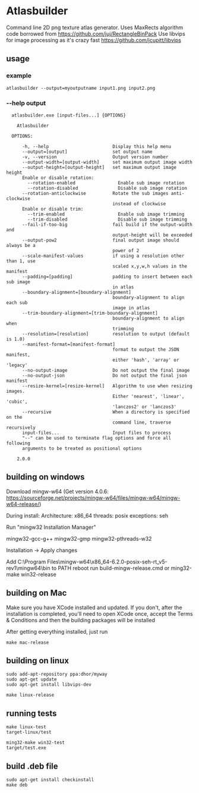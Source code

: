 # Atlasbuilder

Command line 2D png texture atlas generator. Uses MaxRects algorithm code borrowed from https://github.com/juj/RectangleBinPack
Use libvips for image processing as it's crazy fast https://github.com/jcupitt/libvips

## usage

### example

```atlasbuilder --output=myoutputname input1.png input2.png```

### --help output

```
  atlasbuilder.exe [input-files...] {OPTIONS}

    Atlasbuilder

  OPTIONS:

      -h, --help                        Display this help menu
      --output=[output]                 set output name
      -v, --version                     Output version number
      --output-width=[output-width]     set maximum output image width
      --output-height=[output-height]   set maximum output image height
      Enable or disable rotation:
        --rotation-enabled                Enable sub image rotation
        --rotation-disabled               Disable sub image rotation
      --rotation-anticlockwise          Rotate the sub images anti-clockwise
                                        instead of clockwise
      Enable or disable trim:
        --trim-enabled                    Enable sub image trimming
        --trim-disabled                   Disable sub image trimming
      --fail-if-too-big                 fail build if the output-width and
                                        output-height will be exceeded
      --output-pow2                     final output image should always be a
                                        power of 2
      --scale-manifest-values           if using a resolution other than 1, use
                                        scaled x,y,w,h values in the manifest
      --padding=[padding]               padding to insert between each sub image
                                        in atlas
      --boundary-alignment=[boundary-alignment]
                                        boundary-alignment to align each sub
                                        image in atlas
      --trim-boundary-alignment=[trim-boundary-alignment]
                                        boundary-alignment to align when
                                        trimming
      --resolution=[resolution]         resolution to output (default is 1.0)
      --manifest-format=[manifest-format]
                                        format to output the JSON manifest,
                                        either 'hash', 'array' or 'legacy'
      --no-output-image                 Do not output the final image
      --no-output-json                  Do not output the final json manifest
      --resize-kernel=[resize-kernel]   Algorithm to use when resizing images.
                                        Either 'nearest', 'linear', 'cubic',
                                        'lanczos2' or 'lanczos3'
      --recursive                       When a directory is specified on the
                                        command line, traverse recursively
      input-files...                    Input files to process
      "--" can be used to terminate flag options and force all following
      arguments to be treated as positional options

    2.0.0
```

## building on windows

Download mingw-w64 (Get version 4.0.6: https://sourceforge.net/projects/mingw-w64/files/mingw-w64/mingw-w64-release/)

During install:
Architecture: x86_64
threads: posix
exceptions: seh

Run "mingw32 Installation Manager"

mingw32-gcc-g++
mingw32-gmp
mingw32-pthreads-w32

Installation -> Apply changes

Add C:\Program Files\mingw-w64\x86_64-6.2.0-posix-seh-rt_v5-rev1\mingw64\bin to PATH
reboot
run build-mingw-release.cmd or ming32-make win32-release


## building on Mac

Make sure you have XCode installed and updated. If you don't, after the installation is completed, you'll need to open XCode once, accept the Terms & Conditions and then the building packages will be installed

After getting everything installed, just run

```
make mac-release
```


## building on linux

```
sudo add-apt-repository ppa:dhor/myway
sudo apt-get update
sudo apt-get install libvips-dev

make linux-release
```

## running tests

```
make linux-test
target-linux/test
```

```
ming32-make win32-test
target/test.exe
```

## build .deb file

```
sudo apt-get install checkinstall
make deb
```

